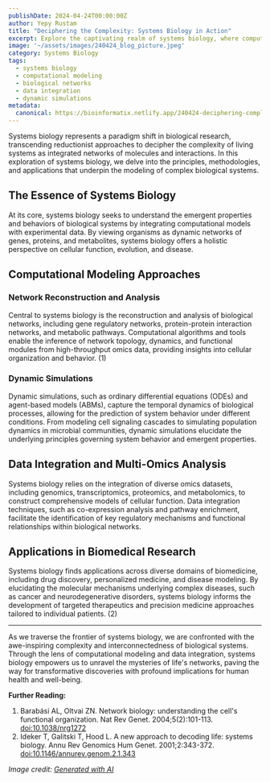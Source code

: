 ```yaml
---
publishDate: 2024-04-24T00:00:00Z
author: Yepy Rustam
title: "Deciphering the Complexity: Systems Biology in Action"
excerpt: Explore the captivating realm of systems biology, where computational modeling and biological insights converge to unravel the intricate networks governing life's processes.
image: '~/assets/images/240424_blog_picture.jpeg'
category: Systems Biology
tags:
  - systems biology
  - computational modeling
  - biological networks
  - data integration
  - dynamic simulations
metadata:
  canonical: https://bioinformatix.netlify.app/240424-deciphering-complexity-systems-biology
---
```


Systems biology represents a paradigm shift in biological research, transcending reductionist approaches to decipher the complexity of living systems as integrated networks of molecules and interactions. In this exploration of systems biology, we delve into the principles, methodologies, and applications that underpin the modeling of complex biological systems.

## The Essence of Systems Biology

At its core, systems biology seeks to understand the emergent properties and behaviors of biological systems by integrating computational models with experimental data. By viewing organisms as dynamic networks of genes, proteins, and metabolites, systems biology offers a holistic perspective on cellular function, evolution, and disease.

## Computational Modeling Approaches

### Network Reconstruction and Analysis

Central to systems biology is the reconstruction and analysis of biological networks, including gene regulatory networks, protein-protein interaction networks, and metabolic pathways. Computational algorithms and tools enable the inference of network topology, dynamics, and functional modules from high-throughput omics data, providing insights into cellular organization and behavior. (1)

### Dynamic Simulations

Dynamic simulations, such as ordinary differential equations (ODEs) and agent-based models (ABMs), capture the temporal dynamics of biological processes, allowing for the prediction of system behavior under different conditions. From modeling cell signaling cascades to simulating population dynamics in microbial communities, dynamic simulations elucidate the underlying principles governing system behavior and emergent properties.

## Data Integration and Multi-Omics Analysis

Systems biology relies on the integration of diverse omics datasets, including genomics, transcriptomics, proteomics, and metabolomics, to construct comprehensive models of cellular function. Data integration techniques, such as co-expression analysis and pathway enrichment, facilitate the identification of key regulatory mechanisms and functional relationships within biological networks.

## Applications in Biomedical Research

Systems biology finds applications across diverse domains of biomedicine, including drug discovery, personalized medicine, and disease modeling. By elucidating the molecular mechanisms underlying complex diseases, such as cancer and neurodegenerative disorders, systems biology informs the development of targeted therapeutics and precision medicine approaches tailored to individual patients. (2)

***

As we traverse the frontier of systems biology, we are confronted with the awe-inspiring complexity and interconnectedness of biological systems. Through the lens of computational modeling and data integration, systems biology empowers us to unravel the mysteries of life's networks, paving the way for transformative discoveries with profound implications for human health and well-being.

**Further Reading:**

1. Barabási AL, Oltvai ZN. Network biology: understanding the cell's functional organization. Nat Rev Genet. 2004;5(2):101-113. [doi:10.1038/nrg1272](https://doi.org/10.1038/nrg1272)
2. Ideker T, Galitski T, Hood L. A new approach to decoding life: systems biology. Annu Rev Genomics Hum Genet. 2001;2:343-372. [doi:10.1146/annurev.genom.2.1.343](https://doi.org/10.1146/annurev.genom.2.1.343)

*Image credit: [Generated with AI](https://www.bing.com/images/create/image-representing-computational-biology-with-vari/1-6632e2e716e145e1b893e04326a08095?id=Qj0iWsbzg1YTIJAoJjASww%3d%3d&view=detailv2&idpp=genimg&thId=OIG2.QkA8UrlKqSJUPoQeYIam&FORM=GCRIDP&mode=overlay)*